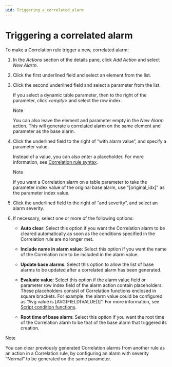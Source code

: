 ```yaml
---
uid: Triggering_a_correlated_alarm
---
```


# Triggering a correlated alarm

To make a Correlation rule trigger a new, correlated alarm:

1. In the *Actions* section of the details pane, click *Add Action* and select *New Alarm*.

1. Click the first underlined field and select an element from the list.

1. Click the second underlined field and select a parameter from the list.

   If you select a dynamic table parameter, then to the right of the parameter, click *\<empty>* and select the row index.

   > [!NOTE]
   > You can also leave the element and parameter empty in the *New Alarm* action. This will generate a correlated alarm on the same element and parameter as the base alarm.

1. Click the underlined field to the right of “with alarm value”, and specify a parameter value.

   Instead of a value, you can also enter a placeholder. For more information, see [Correlation rule syntax](xref:Correlation_rule_syntax).

   > [!NOTE]
   > If you want a Correlation alarm on a table parameter to take the parameter index value of the original base alarm, use "\[original_idx\]" as the parameter index value.

1. Click the underlined field to the right of “and severity”, and select an alarm severity.

1. If necessary, select one or more of the following options:

   - **Auto clear**: Select this option if you want the Correlation alarm to be cleared automatically as soon as the conditions specified in the Correlation rule are no longer met.

   - **Include name in alarm value**: Select this option if you want the name of the Correlation rule to be included in the alarm value.

   - **Update base alarms**: Select this option to allow the list of base alarms to be updated after a correlated alarm has been generated.

   - **Evaluate value**: Select this option if the alarm value field or parameter row index field of the alarm action contain placeholders. These placeholders consist of Correlation functions enclosed in square brackets. For example, the alarm value could be configured as “Avg value is \[AVG(FIELD(VALUE))\]”. For more information, see [Script condition functions](xref:Script_condition_functions).

   - **Root time of base alarm**: Select this option if you want the root time of the Correlation alarm to be that of the base alarm that triggered its creation.

> [!NOTE]
> You can clear previously generated Correlation alarms from another rule as an action in a Correlation rule, by configuring an alarm with severity “Normal” to be generated on the same parameter.
